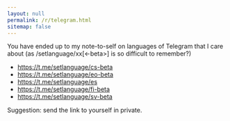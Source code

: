 ```yaml
---
layout: null
permalink: /r/telegram.html
sitemap: false
---
```


You have ended up to my note-to-self on languages of Telegram that I care
about (as /setlanguage/xx[<-beta>] is so difficult to remember?)

* https://t.me/setlanguage/cs-beta
* https://t.me/setlanguage/eo-beta
* https://t.me/setlanguage/es
* https://t.me/setlanguage/fi-beta
* https://t.me/setlanguage/sv-beta

Suggestion: send the link to yourself in private.
